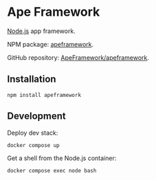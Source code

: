 # Ape Framework

[Node.js](https://nodejs.org) app framework.

NPM package: [apeframework](https://www.npmjs.com/package/apeframework).

GitHub repository: [ApeFramework/apeframework](https://github.com/ApeFramework/apeframework).

## Installation

```
npm install apeframework
```

## Development

Deploy dev stack:

```
docker compose up
```

Get a shell from the Node.js container:

```
docker compose exec node bash
```
